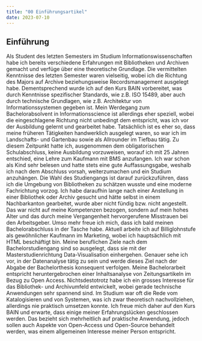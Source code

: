 ```yaml
---
title: "00 Einführungsartikel"
date: 2023-07-10
---
```

## Einführung 

Als Student des letzten Semesters im Studium Informationswissenschaften habe ich bereits verschiedene Erfahrungen mit Bibliotheken und Archiven gemacht und verfüge über eine theoretische Grundlage. Die vermittelten Kenntnisse des letzten Semester waren vielseitig, wobei ich die Richtung des Majors auf Archive beziehungsweise Recordsmanagement ausgelegt habe. Dementsprechend wurde ich auf den Kurs BAIN vorbereitet, was durch Kenntnisse spezifischer Standards, wie z.B. ISO 15489, aber auch durch technische Grundlagen, wie z.B. Architektur von Informationssystemen gegeben ist. Mein Werdegang zum Bachelorabsolvent in Informationsscience ist allerdings eher speziell, wobei die eingeschlagene Richtung nicht unbedingt dem entspricht, was ich vor der Ausbildung gelernt und gearbeitet habe. Tatsächlich ist es eher so, dass meine früheren Tätigkeiten handwerklich ausgelegt waren, so war ich im Landschafts- und Gartenbau sowie als Allrounder im Tiefbau tätig. Zu diesem Zeitpunkt hatte ich, ausgenommen dem obligatorischen Schulabschluss, keine Ausbildung vorzuweisen, worauf ich mit 25 Jahren entschied, eine Lehre zum Kaufmann mit BMS anzufangen. Ich war schon als Kind sehr belesen und hatte stets eine gute Auffassungsgabe, weshalb ich nach dem Abschluss vorsah, weiterzumachen und ein Studium anzuhängen. Die Wahl des Studiengangs ist darauf zurückzuführen, dass ich die Umgebung von Bibliotheken zu schätzen wusste und eine moderne Fachrichtung vorzog. Ich habe daraufhin lange nach einer Anstellung in einer Bibliothek oder Archiv gesucht und hätte selbst in einem Nachbarkanton gearbeitet, wurde aber nicht fündig bzw. nicht angestellt. Das war nicht auf meine Kompetenzen bezogen, sondern auf mein hohes Alter und das durch meine Vergangenheit hervorgerufene Misstrauen bei den Arbeitsgeber. Umso mehr freue ich mich, dass ich bald meinen Bachelorabschluss in der Tasche habe. Aktuell arbeite ich auf Billiglohnstufe als gewöhnlicher Kaufmann im Marketing, wobei ich hauptsächlich mit HTML beschäftigt bin. Meine beruflichen Ziele nach dem Bachelorstudiengang sind so ausgelegt, dass sie mit der Masterstudienrichtung Data-Visualisation einhergehen. Genauer sehe ich vor, in der Datenanalyse tätig zu sein und werde dieses Ziel nach der Abgabe der Bachelorthesis konsequent verfolgen. Meine Bachelorarbeit entspricht heruntergebrochen einer Inhaltsanalyse von Zeitungsartikeln im Bezug zu Open Access. Nichtsdestotrotz habe ich ein grosses Interesse für das Bibliothek- und Archivumfeld entwickelt, wobei gerade technische Anwendungen sehr spannend sind. Im Studium war oft die Rede vom Katalogisieren und von Systemen, was ich zwar theoretisch nachvollziehen, allerdings nie praktisch umsetzen konnte. Ich freue mich daher auf den Kurs BAIN und erwarte, dass einige meiner Erfahrungslücken geschlossen werden. Das bezieht sich mehrheitlich auf praktische Anwendung, jedoch sollen auch Aspekte von Open-Access und Open-Source behandelt werden, was einem allgemeinen Interesse meiner Person entspricht. 
